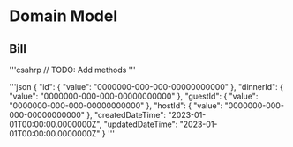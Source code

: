 # Domain Model

## Bill

'''csahrp
	// TODO: Add methods
'''

'''json
{
	"id": { "value": "0000000-000-000-00000000000" },
	"dinnerId": { "value": "0000000-000-000-00000000000" },
	"guestId": { "value": "0000000-000-000-00000000000" },
	"hostId": { "value": "0000000-000-000-00000000000" },
	"createdDateTime": "2023-01-01T00:00:00.0000000Z",
	"updatedDateTime": "2023-01-01T00:00:00.0000000Z"
}
'''